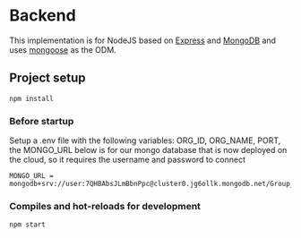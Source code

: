 # Backend

This implementation is for NodeJS based on [Express](https://expressjs.com/) and [MongoDB](https://www.mongodb.com/) and uses [mongoose](https://mongoosejs.com/) as the ODM.

## Project setup
```
npm install
```

### Before startup 
Setup a .env file with the following variables: ORG_ID, ORG_NAME, PORT, the MONGO_URL below is 
for our mongo database that is now deployed on the cloud, so it requires the username and password to connect

```
MONGO_URL = mongodb+srv://user:7QHBAbsJLmBbnPpc@cluster0.jg6ollk.mongodb.net/Group_5
```

### Compiles and hot-reloads for development
```
npm start
```
